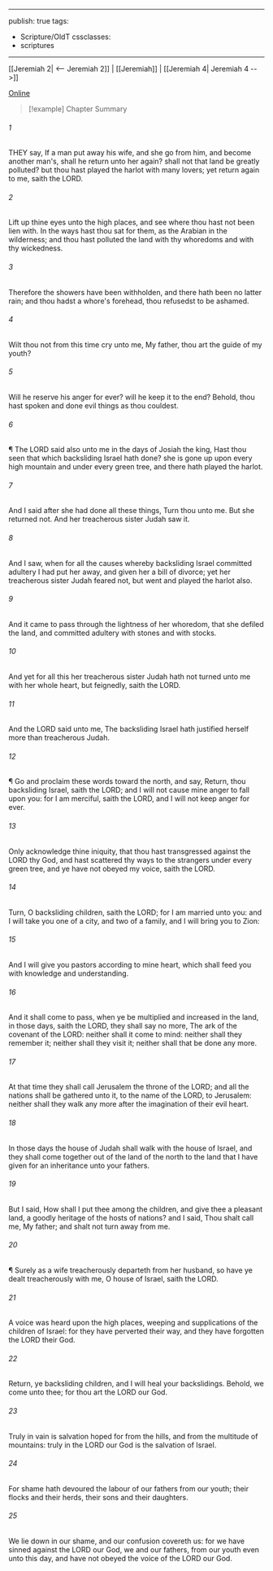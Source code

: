 

---
publish: true
tags:
  - Scripture/OldT
cssclasses:
  - scriptures
---
[[Jeremiah 2| <-- Jeremiah 2]] | [[Jeremiah]] | [[Jeremiah 4| Jeremiah 4 -->]]

[Online](https://churchofjesuschrist.org/study/scriptures/ot/jer/3?lang=eng)

>[!example] Chapter Summary
>
###### 1
THEY say, If a man put away his wife, and she go from him, and become another man's, shall he return unto her again?  shall not that land be greatly polluted?  but thou hast played the harlot with many lovers; yet return again to me, saith the LORD.
###### 2
Lift up thine eyes unto the high places, and see where thou hast not been lien with.  In the ways hast thou sat for them, as the Arabian in the wilderness; and thou hast polluted the land with thy whoredoms and with thy wickedness.
###### 3
Therefore the showers have been withholden, and there hath been no latter rain; and thou hadst a whore's forehead, thou refusedst to be ashamed.
###### 4
Wilt thou not from this time cry unto me, My father, thou art the guide of my youth?
###### 5
Will he reserve his anger for ever?  will he keep it to the end?  Behold, thou hast spoken and done evil things as thou couldest.
###### 6
¶ The LORD said also unto me in the days of Josiah the king, Hast thou seen that which backsliding Israel hath done?  she is gone up upon every high mountain and under every green tree, and there hath played the harlot.
###### 7
And I said after she had done all these things, Turn thou unto me.  But she returned not.  And her treacherous sister Judah saw it.
###### 8
And I saw, when for all the causes whereby backsliding Israel committed adultery I had put her away, and given her a bill of divorce; yet her treacherous sister Judah feared not, but went and played the harlot also.
###### 9
And it came to pass through the lightness of her whoredom, that she defiled the land, and committed adultery with stones and with stocks.
###### 10
And yet for all this her treacherous sister Judah hath not turned unto me with her whole heart, but feignedly, saith the LORD.
###### 11
And the LORD said unto me, The backsliding Israel hath justified herself more than treacherous Judah.
###### 12
¶ Go and proclaim these words toward the north, and say, Return, thou backsliding Israel, saith the LORD; and I will not cause mine anger to fall upon you: for I am merciful, saith the LORD, and I will not keep anger for ever.
###### 13
Only acknowledge thine iniquity, that thou hast transgressed against the LORD thy God, and hast scattered thy ways to the strangers under every green tree, and ye have not obeyed my voice, saith the LORD.
###### 14
Turn, O backsliding children, saith the LORD; for I am married unto you: and I will take you one of a city, and two of a family, and I will bring you to Zion:
###### 15
And I will give you pastors according to mine heart, which shall feed you with knowledge and understanding.
###### 16
And it shall come to pass, when ye be multiplied and increased in the land, in those days, saith the LORD, they shall say no more, The ark of the covenant of the LORD: neither shall it come to mind: neither shall they remember it; neither shall they visit it; neither shall that be done any more.
###### 17
At that time they shall call Jerusalem the throne of the LORD; and all the nations shall be gathered unto it, to the name of the LORD, to Jerusalem: neither shall they walk any more after the imagination of their evil heart.
###### 18
In those days the house of Judah shall walk with the house of Israel, and they shall come together out of the land of the north to the land that I have given for an inheritance unto your fathers.
###### 19
But I said, How shall I put thee among the children, and give thee a pleasant land, a goodly heritage of the hosts of nations?  and I said, Thou shalt call me, My father; and shalt not turn away from me.
###### 20
¶ Surely as a wife treacherously departeth from her husband, so have ye dealt treacherously with me, O house of Israel, saith the LORD.
###### 21
A voice was heard upon the high places, weeping and supplications of the children of Israel: for they have perverted their way, and they have forgotten the LORD their God.
###### 22
Return, ye backsliding children, and I will heal your backslidings.  Behold, we come unto thee; for thou art the LORD our God.
###### 23
Truly in vain is salvation hoped for from the hills, and from the multitude of mountains: truly in the LORD our God is the salvation of Israel.
###### 24
For shame hath devoured the labour of our fathers from our youth; their flocks and their herds, their sons and their daughters.
###### 25
We lie down in our shame, and our confusion covereth us: for we have sinned against the LORD our God, we and our fathers, from our youth even unto this day, and have not obeyed the voice of the LORD our God.



